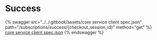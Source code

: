 # Success

{% swagger src="../../.gitbook/assets/core service client spec.json" path="/subscriptions/success/{checkout_session_id}" method="get" %}
[core service client spec.json](<../../.gitbook/assets/core service client spec.json>)
{% endswagger %}
